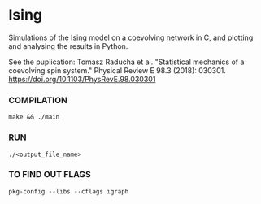 # Ising
Simulations of the Ising model on a coevolving network in C, and plotting and analysing the results in Python.

See the puplication:
Tomasz Raducha et al. "Statistical mechanics of a coevolving spin system." Physical Review E 98.3 (2018): 030301.
https://doi.org/10.1103/PhysRevE.98.030301

### COMPILATION
```
make && ./main
```

### RUN
```
./<output_file_name>
```

### TO FIND OUT FLAGS
```
pkg-config --libs --cflags igraph
```
